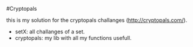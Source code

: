 #Cryptopals

this is my solution for the cryptopals challanges (http://cryptopals.com/).

- setX: all challanges of a set.
- cryptopals: my lib with all my functions usefull.
